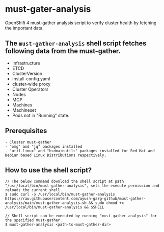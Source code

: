 # must-gater-analysis
OpenShift 4 must-gather analysis script to verify cluster health by fetching the important data.

## The `must-gather-analysis` shell script fetches following data from the must-gather.
- Infrastructure
- ETCD
- ClusterVersion
- install-config.yaml
- cluster-wide proxy
- Cluster Operators
- Nodes
- MCP
- Machines
- Machineset
- Pods not in "Running" state.

## Prerequisites
```
- Cluster must-gather
- "omg" and "jq" packages installed
- "util-linux" and "bsdmainutils" packages installed for Red Hat and Debian based Linux Distributions respectively.
```

## How to use the shell script?
```
// The below command download the shell script at path "/usr/local/bin/must-gather-analysis", sets the execute permission and reloads the current shell.
$ sudo curl -o /usr/local/bin/must-gather-analysis https://raw.githubusercontent.com/ayush-garg-github/must-gather-analysis/main/must-gather-analysis.sh && sudo chmod +x /usr/local/bin/must-gather-analysis && $SHELL

// Shell script can be executed by running "must-gather-analysis" for the specified must-gather.
$ must-gather-analysis <path-to-must-gather-dir>
```
